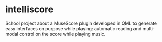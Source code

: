 # intelliscore
School project about a MuseScore plugin developed in QML to generate easy interfaces on purpose while playing: automatic reading and multi-modal control on the score while playing music.
